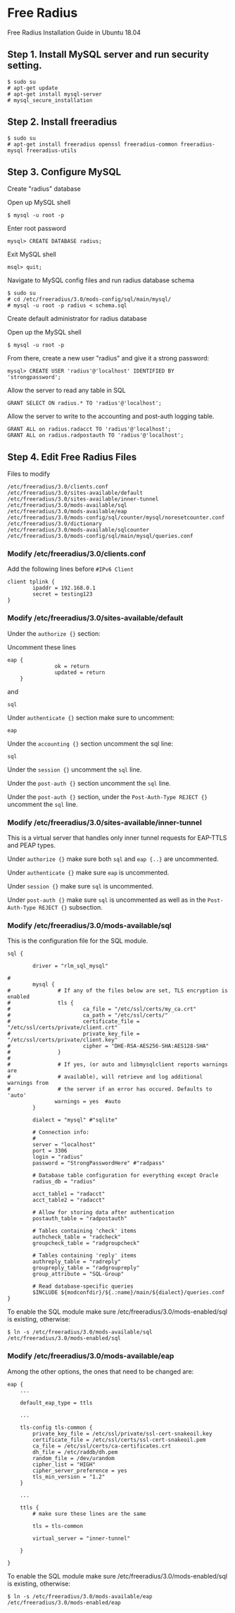 # Free Radius
Free Radius Installation Guide in Ubuntu 18.04

## Step 1. Install MySQL server and run security setting.

```
$ sudo su
# apt-get update
# apt-get install mysql-server
# mysql_secure_installation
```

## Step 2. Install freeradius

```
$ sudo su
# apt-get install freeradius openssl freeradius-common freeradius-mysql freeradius-utils
```

## Step 3. Configure MySQL

Create "radius" database

Open up MySQL shell

```
$ mysql -u root -p
```
Enter root password

```
mysql> CREATE DATABASE radius;
```
Exit MySQL shell

```
msql> quit; 
```
Navigate to MySQL config files and run radius database schema

```
$ sudo su
# cd /etc/freeradius/3.0/mods-config/sql/main/mysql/
# mysql -u root -p radius < schema.sql
```

Create default administrator for radius database

Open up the MySQL shell

```
$ mysql -u root -p
```

From there, create a new user "radius" and give it a strong password:

```
mysql> CREATE USER 'radius'@'localhost' IDENTIFIED BY 'strongpassword';
```

Allow the server to read any table in SQL

```
GRANT SELECT ON radius.* TO 'radius'@'localhost';
```
Allow the server to write to the accounting and post-auth logging table.

```
GRANT ALL on radius.radacct TO 'radius'@'localhost';
GRANT ALL on radius.radpostauth TO 'radius'@'localhost';
```
## Step 4. Edit Free Radius Files

Files to modify

```
/etc/freeradius/3.0/clients.conf
/etc/freeradius/3.0/sites-available/default
/etc/freeradius/3.0/sites-available/inner-tunnel
/etc/freeradius/3.0/mods-available/sql
/etc/freeradius/3.0/mods-available/eap
/etc/freeradius/3.0/mods-config/sql/counter/mysql/noresetcounter.conf
/etc/freeradius/3.0/dictionary
/etc/freeradius/3.0/mods-available/sqlcounter
/etc/freeradius/3.0/mods-config/sql/main/mysql/queries.conf
```

### Modify /etc/freeradius/3.0/clients.conf

Add the following lines before `#IPv6 Client`

```
client tplink {
        ipaddr = 192.168.0.1
        secret = testing123
}

```

### Modify /etc/freeradius/3.0/sites-available/default

Under the `authorize {}` section:

Uncomment these lines
```
eap {
               ok = return
               updated = return
    }
```
and
```
sql
```
Under `authenticate {}` section make sure to uncomment:
```
eap
```
Under the `accounting {}` section uncomment the sql line:
```
sql
```
Under the `session {}` uncomment the `sql` line.

Under the `post-auth {}` section uncomment the `sql` line.

Under the `post-auth {}` section, under the `Post-Auth-Type REJECT {}` uncomment the `sql` line.

### Modify /etc/freeradius/3.0/sites-available/inner-tunnel

This is a virtual server that handles only inner tunnel requests for EAP-TTLS and PEAP types.

Under `authorize {}` make sure both `sql` and `eap {..}` are uncommented.

Under `authenticate {}` make sure `eap` is uncommented.

Under `session {}` make sure `sql` is uncommented.

Under `post-auth {}` make sure `sql` is uncommented as well as in the `Post-Auth-Type REJECT {}` subsection.

### Modify /etc/freeradius/3.0/mods-available/sql

This is the configuration file for the SQL module.
```
sql {

        driver = "rlm_sql_mysql"

#
        mysql {
#               # If any of the files below are set, TLS encryption is enabled
#               tls {
#                       ca_file = "/etc/ssl/certs/my_ca.crt"
#                       ca_path = "/etc/ssl/certs/"
#                       certificate_file = "/etc/ssl/certs/private/client.crt"
#                       private_key_file = "/etc/ssl/certs/private/client.key"
#                       cipher = "DHE-RSA-AES256-SHA:AES128-SHA"
#               }
#
#               # If yes, (or auto and libmysqlclient reports warnings are
#               # available), will retrieve and log additional warnings from
#               # the server if an error has occured. Defaults to 'auto'
               warnings = yes  #auto
        }

        dialect = "mysql" #"sqlite"

        # Connection info:
        #
        server = "localhost"
        port = 3306
        login = "radius"
        password = "StrongPasswordHere" #"radpass"

        # Database table configuration for everything except Oracle
        radius_db = "radius"

        acct_table1 = "radacct"
        acct_table2 = "radacct"

        # Allow for storing data after authentication
        postauth_table = "radpostauth"

        # Tables containing 'check' items
        authcheck_table = "radcheck"
        groupcheck_table = "radgroupcheck"

        # Tables containing 'reply' items
        authreply_table = "radreply"
        groupreply_table = "radgroupreply"
        group_attribute = "SQL-Group"

        # Read database-specific queries
        $INCLUDE ${modconfdir}/${.:name}/main/${dialect}/queries.conf
}
```

To enable the SQL module make sure /etc/freeradius/3.0/mods-enabled/sql is existing, otherwise:
```
$ ln -s /etc/freeradius/3.0/mods-available/sql /etc/freeradius/3.0/mods-enabled/sql
```

### Modify /etc/freeradius/3.0/mods-available/eap

Among the other options, the ones that need to be changed are:
```
eap {
    ...

    default_eap_type = ttls

    ...

    tls-config tls-common {
        private_key_file = /etc/ssl/private/ssl-cert-snakeoil.key
        certificate_file = /etc/ssl/certs/ssl-cert-snakeoil.pem
        ca_file = /etc/ssl/certs/ca-certificates.crt
        dh_file = /etc/raddb/dh.pem
        random_file = /dev/urandom
        cipher_list = "HIGH"
        cipher_server_preference = yes
        tls_min_version = "1.2"
    }

    ...

    ttls {
        # make sure these lines are the same

        tls = tls-common

        virtual_server = "inner-tunnel"

    }

}
```

To enable the SQL module make sure /etc/freeradius/3.0/mods-enabled/sql is existing, otherwise:
```
$ ln -s /etc/freeradius/3.0/mods-available/eap /etc/freeradius/3.0/mods-enabled/eap
```
